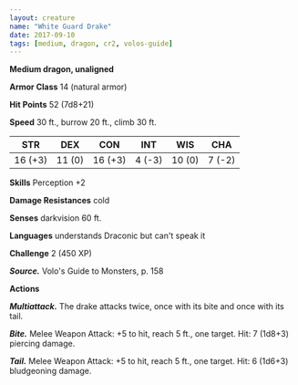 ```yaml
---
layout: creature
name: "White Guard Drake"
date: 2017-09-10
tags: [medium, dragon, cr2, volos-guide]
---
```


**Medium dragon, unaligned**

**Armor Class** 14 (natural armor)

**Hit Points** 52 (7d8+21)

**Speed** 30 ft., burrow 20 ft., climb 30 ft.

|   STR   |   DEX   |   CON   |   INT   |   WIS   |   CHA   |
|:-----:|:-----:|:-----:|:-----:|:-----:|:-----:|
| 16 (+3) | 11 (0) | 16 (+3) | 4 (-3) | 10 (0) | 7 (-2) |

**Skills** Perception +2

**Damage Resistances** cold

**Senses** darkvision 60 ft.

**Languages** understands Draconic but can't speak it

**Challenge** 2 (450 XP)

***Source.*** Volo's Guide to Monsters, p. 158

**Actions**

***Multiattack.*** The drake attacks twice, once with its bite and once with its tail.

***Bite.*** Melee Weapon Attack: +5 to hit, reach 5 ft., one target. Hit: 7 (1d8+3) piercing damage.

***Tail.*** Melee Weapon Attack: +5 to hit, reach 5 ft., one target. Hit: 6 (1d6+3) bludgeoning damage.

